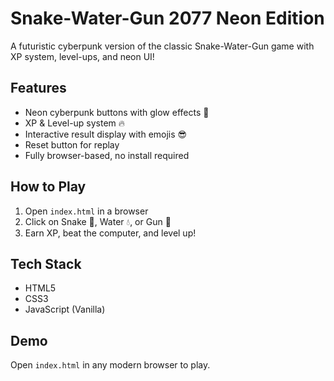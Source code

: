 # Snake-Water-Gun 2077 Neon Edition

A futuristic cyberpunk version of the classic Snake-Water-Gun game with XP system, level-ups, and neon UI!  

## Features
- Neon cyberpunk buttons with glow effects 🌌  
- XP & Level-up system 🔥  
- Interactive result display with emojis 😎  
- Reset button for replay  
- Fully browser-based, no install required  

## How to Play
1. Open `index.html` in a browser  
2. Click on Snake 🐍, Water 💧, or Gun 🔫  
3. Earn XP, beat the computer, and level up!  

## Tech Stack
- HTML5  
- CSS3  
- JavaScript (Vanilla)  

## Demo
Open `index.html` in any modern browser to play.
